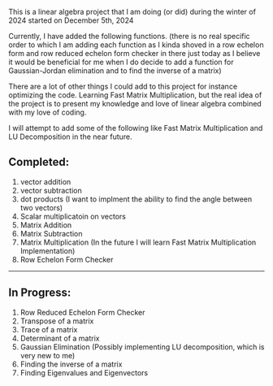 This is a linear algebra project that I am doing (or did) during the winter of 2024
started on December 5th, 2024


Currently, I have added the following functions. (there is no real specific order to which I am adding
each function as I kinda shoved in a row echelon form and row reduced echelon form checker in there just today 
as I believe it would be beneficial for me when I do decide to add a function for Gaussian-Jordan elimination
and to find the inverse of a matrix)

There are a lot of other things I could add to this project for instance optimizing the code. 
Learning Fast Matrix Multiplication, but the real idea of the project is to present my knowledge and love of 
linear algebra combined with my love of coding. 

I will attempt to add some of the following like Fast Matrix Multiplication and LU Decomposition in the near future.

Completed:
-----------------------------------------------------------------------------------------------------
1. vector addition
2. vector subtraction
3. dot products (I want to implment the ability to find the angle between two vectors)
4. Scalar multiplicatoin on vectors
5. Matrix Addition
6. Matrix Subtraction
7. Matrix Multiplication (In the future I will learn Fast Matrix Multiplication Implementation)
8. Row Echelon Form Checker 
-----------------------------------------------------------------------------------------------------
In Progress:
-----------------------------------------------------------------------------------------------------
1. Row Reduced Echelon Form Checker
2. Transpose of a matrix
3. Trace of a matrix
4. Determinant of a matrix
5. Gaussian Elimination (Possibly implementing LU decomposition, which is very new to me)
6. Finding the inverse of a matrix
7. Finding Eigenvalues and Eigenvectors

